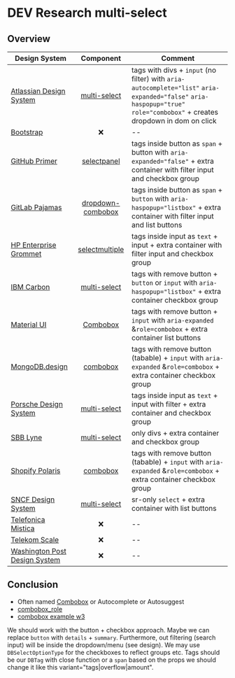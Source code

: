 # DEV Research multi-select

## Overview

| Design System                                                                           |                                                                Component                                                                | Comment                                                                                                                                                                  |
| --------------------------------------------------------------------------------------- | :-------------------------------------------------------------------------------------------------------------------------------------: | ------------------------------------------------------------------------------------------------------------------------------------------------------------------------ |
| [Atlassian Design System](https://bitbucket.org/atlassian/atlaskit/src/master/)         |                            [multi-select](https://atlassian.design/components/select/examples#multi-select)                             | tags with divs + `input` (no filter) with `aria-autocomplete="list"` `aria-expanded="false"` `aria-haspopup="true"` `role="combobox"` + creates dropdown in dom on click |
| [Bootstrap](https://github.com/twbs/bootstrap)                                          |                                                                   ❌                                                                    | --                                                                                                                                                                       |
| [GitHub Primer](https://github.com/primer/css)                                          |                                 [selectpanel](https://primer.style/components/selectpanel/react/alpha)                                  | tags inside button as `span` + button with `aria-expanded="false"` + extra container with filter input and checkbox group                                                |
| [GitLab Pajamas](https://gitlab.com/gitlab-org/gitlab-services/design.gitlab.com)       |                               [dropdown-combobox](https://design.gitlab.com/components/dropdown-combobox)                               | tags inside button as `span` + `button` with `aria-haspopup="listbox"` + extra container with filter input and list buttons                                              |
| [HP Enterprise Grommet](https://github.com/grommet/grommet)                             |                                         [selectmultiple](https://v2.grommet.io/selectmultiple)                                          | tags inside input as `text` + input + extra container with filter input and checkbox group                                                                               |
| [IBM Carbon](https://github.com/carbon-design-system/carbon)                            |                    [multi-select](https://react.carbondesignsystem.com/?path=/docs/components-multiselect--overview)                    | tags with remove button + `button` or `input` with `aria-haspopup="listbox"` + extra container checkbox group                                                            |
| [Material UI](https://github.com/mui/material-ui)                                       |                                       [Combobox](https://mui.com/material-ui/react-autocomplete/)                                       | tags with remove button + `input` with `aria-expanded` &`role=combobox` + extra container list buttons                                                                   |
| [MongoDB.design](https://github.com/mongodb/design)                                     |                                 [combobox](https://www.mongodb.design/component/combobox/live-example)                                  | tags with remove button (tabable) + `input` with `aria-expanded` &`role=combobox` + extra container checkbox group                                                       |
| [Porsche Design System](https://github.com/porsche-design-system/porsche-design-system) |                          [multi-select](https://designsystem.porsche.com/v3/components/multi-select/examples)                           | tags inside input as `text` + input with filter + extra container and checkbox group                                                                                     |
| [SBB Lyne](https://github.com/lyne-design-system/lyne-components)                       |                   [multi-select](https://lyne-storybook.app.sbb.ch/?path=/story/elements-sbb-select--multiple-select)                   | only divs + extra container and checkbox group                                                                                                                           |
| [Shopify Polaris](https://github.com/Shopify/polaris)                                   | [combobox](https://polaris.shopify.com/components/selection-and-input/combobox?example=combobox-with-multi-select-and-vertical-content) | tags with remove button (tabable) + `input` with `aria-expanded` &`role=combobox` + extra container checkbox group                                                       |
| [SNCF Design System](https://gitlab.com/SNCF/wcs)                                       |                       [multi-select](https://designmetier-bootstrap.sncf.fr/docs/4.3/components/select/#multiple)                       | sr-only `select` + extra container with list buttons                                                                                                                     |
| [Telefonica Mistica](https://github.com/Telefonica/mistica-web)                         |                                                                   ❌                                                                    | --                                                                                                                                                                       |
| [Telekom Scale](https://github.com/telekom/scale)                                       |                                                                   ❌                                                                    | --                                                                                                                                                                       |
| [Washington Post Design System](https://build.washingtonpost.com/)                      |                                                                   ❌                                                                    | --                                                                                                                                                                       |

## Conclusion

- Often named [Combobox](https://component.gallery/components/combobox/) or Autocomplete or Autosuggest
- [combobox_role](https://developer.mozilla.org/en-US/docs/Web/Accessibility/ARIA/Roles/combobox_role)
- [combobox example w3](https://www.w3.org/WAI/ARIA/apg/patterns/combobox/)

We should work with the button + checkbox approach. Maybe we can replace `button` with `details` + `summary`. Furthermore, out filtering (search input) will be inside the dropdown/menu (see design). We may use `DBSelectOptionType` for the checkboxes to reflect groups etc.
Tags should be our `DBTag` with close function or a `span` based on the props we should change it like this variant="tags|overflow|amount".
